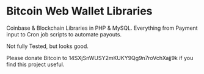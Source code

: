 Bitcoin Web Wallet Libraries
============================

Coinbase &amp; Blockchain Libraries in PHP &amp; MySQL. Everything from Payment input to Cron job scripts to automate payouts.

Not fully Tested, but looks good.

Please donate Bitcoin to 14SXjSnWUSY2mKUKY9Qg9n7roVchXajj9k if you find this project useful.
